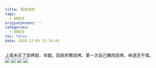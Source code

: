 ```yaml
---
title: 周末烧烤
tags:
  - 碎碎念
originContent: ''
categories:
  - 碎碎念
toc: false
date: 2018-12-03 15:34:49
---
```


上周末买了烧烤架、羊腿，回家折腾烧烤，第一次自己腌肉烧烤，味道还不错。
![](http://qiniu.mnclub.club/1dcae93841785a0a9dbc6b426b9e3cc3!detail)
![](http://qiniu.mnclub.club/c950ee930a7937280daaed2426d19da3!detail)
![](http://qiniu.mnclub.club/90a0e32a7117694a2d5e4f3cd6851204!detail)
![](http://qiniu.mnclub.club/ff99cafe8ed3d7eb8a5f903232fda70c!detail)


